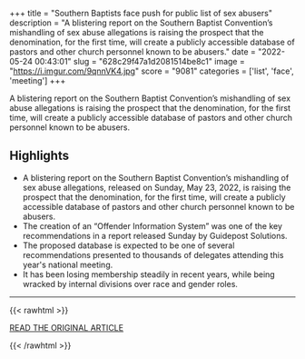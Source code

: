 +++
title = "Southern Baptists face push for public list of sex abusers"
description = "A blistering report on the Southern Baptist Convention’s mishandling of sex abuse allegations is raising the prospect that the denomination, for the first time, will create a publicly accessible database of pastors and other church personnel known to be abusers."
date = "2022-05-24 00:43:01"
slug = "628c29f47a1d2081514be8c1"
image = "https://i.imgur.com/9qnnVK4.jpg"
score = "9081"
categories = ['list', 'face', 'meeting']
+++

A blistering report on the Southern Baptist Convention’s mishandling of sex abuse allegations is raising the prospect that the denomination, for the first time, will create a publicly accessible database of pastors and other church personnel known to be abusers.

## Highlights

- A blistering report on the Southern Baptist Convention’s mishandling of sex abuse allegations, released on Sunday, May 23, 2022, is raising the prospect that the denomination, for the first time, will create a publicly accessible database of pastors and other church personnel known to be abusers.
- The creation of an “Offender Information System” was one of the key recommendations in a report released Sunday by Guidepost Solutions.
- The proposed database is expected to be one of several recommendations presented to thousands of delegates attending this year's national meeting.
- It has been losing membership steadily in recent years, while being wracked by internal divisions over race and gender roles.

---

{{< rawhtml >}}
  <p class="article-category">
    <a target="_blank" href="https://apnews.com/article/religion-southern-baptist-convention-sexual-abuse-by-clergy-d0163ead9d61fe8b95b2ccd9497b6908">READ THE ORIGINAL ARTICLE</a>
  </p>
{{< /rawhtml >}}
